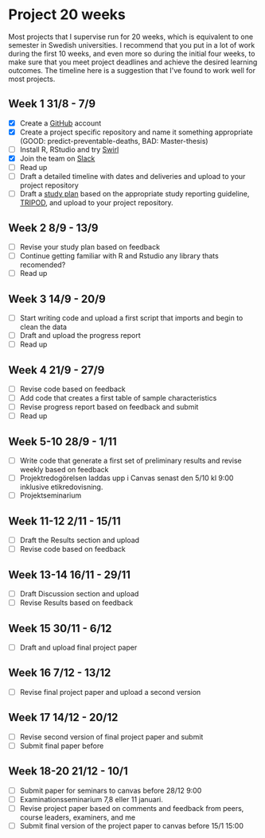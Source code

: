 # Project 20 weeks 
Most projects that I supervise run for 20 weeks, which is equivalent
to one semester in Swedish universities. I recommend that you put in a
lot of work during the first 10 weeks, and even more so during the
initial four weeks, to make sure that you meet project deadlines and
achieve the desired learning outcomes. The timeline here is a
suggestion that I've found to work well for most projects.

## Week 1 31/8 - 7/9
- [x] Create a [GitHub](https://github.com/) account
- [x] Create a project specific repository and name it something appropriate (GOOD: predict-preventable-deaths, BAD: Master-thesis)
- [ ] Install R, RStudio and try [Swirl](https://swirlstats.com/students.html)
- [x] Join the team on [Slack](https://join.slack.com/t/teambengaltiger/shared_invite/zt-9pyvrok0-9OpClFBfWuTdxInVP_gxrw)
- [ ] Read up
- [ ] Draft a detailed timeline with dates and deliveries and upload to
  your project repository
- [ ] Draft a [study plan](study-plan.md) based on the appropriate study
  reporting guideline, 
  [TRIPOD](https://www.equator-network.org/reporting-guidelines/tripod-statement/),
  and upload to your project repository.
  
## Week 2 8/9 - 13/9
- [ ] Revise your study plan based on feedback
- [ ] Continue getting familiar with R and Rstudio any library thats recomended?
- [ ] Read up

## Week 3 14/9 - 20/9
- [ ] Start writing code and upload a first script that imports and begin
  to clean the data
- [ ] Draft and upload the progress report 
- [ ] Read up
  
## Week 4 21/9 - 27/9
- [ ] Revise code based on feedback
- [ ] Add code that creates a first table of sample characteristics
- [ ] Revise progress report based on feedback and submit
- [ ] Read up

## Week 5-10 28/9 - 1/11
- [ ] Write code that generate a first set of preliminary results and
  revise weekly based on feedback
- [ ] Projektredogörelsen laddas upp i Canvas senast den 5/10 kl 9:00 inklusive etikredovisning.
- [ ] Projektseminarium

## Week 11-12 2/11 - 15/11
- [ ] Draft the Results section and upload
- [ ] Revise code based on feedback

## Week 13-14 16/11 - 29/11
- [ ] Draft Discussion section and upload
- [ ] Revise Results based on feedback

## Week 15 30/11 - 6/12
- [ ] Draft and upload final project paper

## Week 16 7/12 - 13/12
- [ ] Revise final project paper and upload a second version

## Week 17 14/12 - 20/12 
- [ ] Revise second version of final project paper and submit
- [ ] Submit final paper before 

## Week 18-20 21/12 - 10/1 
- [ ] Submit paper for seminars to canvas before 28/12 9:00
- [ ] Examinationsseminarium 7,8 eller 11 januari.
- [ ] Revise project paper based on comments and feedback from peers,
  course leaders, examiners, and me
- [ ] Submit final version of the project paper to canvas before 15/1 15:00
